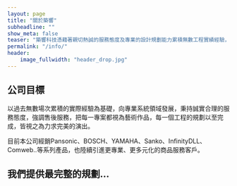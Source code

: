 ```yaml
---
layout: page
title: "關於築響"
subheadline: ""
show_meta: false
teaser: "築響科技憑藉著親切熱誠的服務態度及專業的設計規劃能力累積無數工程實績經驗，深知系統設計的困難與專業性，舉凡各項系統工程的功能規劃，皆賴事先嚴謹的溝通、勘查與評估。"
permalink: "/info/"
header:
    image_fullwidth: "header_drop.jpg"
---
```


## 公司目標

以過去無數場次累積的實際經驗為基礎，向專業系統領域發展，秉持誠實合理的服務態度，強調售後服務，把每一專案都視為藝術作品，每一個工程的規劃以至完成，皆視之為力求完美的演出。

目前本公司經銷Pansonic、BOSCH、YAMAHA、Sanko、InfinityDLL、Comweb..等系列產品，也陸續引進更專業、更多元化的商品服務客戶。

## 我們提供最完整的規劃...
